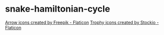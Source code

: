 # snake-hamiltonian-cycle

<a href="https://www.flaticon.com/free-icons/arrow" title="arrow icons">Arrow icons created by Freepik - Flaticon</a>
<a href="https://www.flaticon.com/free-icons/trophy" title="trophy icons">Trophy icons created by Stockio - Flaticon</a>
